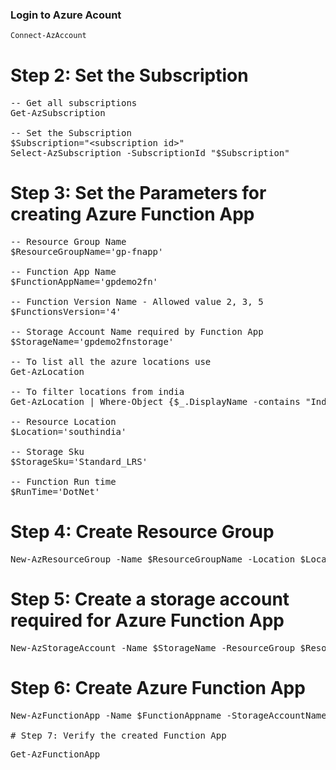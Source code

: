 ### Login to Azure Acount
```cmd
Connect-AzAccount
```

# Step 2: Set the Subscription
<pre>
<span class='comment'>-- Get all subscriptions </span>
Get-AzSubscription 

<span class='comment'>-- Set the Subscription</span>
$Subscription="&lt;subscription id&gt;"
Select-AzSubscription -SubscriptionId "$Subscription"
</pre>

# Step 3: Set the Parameters for creating Azure Function App
<pre>
<span class='comment'>-- Resource Group Name </span>
$ResourceGroupName='gp-fnapp'

<span class='comment'>-- Function App Name </span>
$FunctionAppName='gpdemo2fn'

<span class='comment'>-- Function Version Name - Allowed value 2, 3, 5 </span>
$FunctionsVersion='4'

<span class='comment'>-- Storage Account Name required by Function App </span>
$StorageName='gpdemo2fnstorage'

<span class='comment'>-- To list all the azure locations use</span>
Get-AzLocation

<span class='comment'>-- To filter locations from india </span>
Get-AzLocation | Where-Object {$_.DisplayName -contains "India"} 

<span class='comment'>-- Resource Location </span>
$Location='southindia'

<span class='comment'>-- Storage Sku </span>
$StorageSku='Standard_LRS'

<span class='comment'>-- Function Run time</span>
$RunTime='DotNet'
</pre>

# Step 4: Create Resource Group
<pre>
New-AzResourceGroup -Name $ResourceGroupName -Location $Location
</pre>

# Step 5: Create a storage account required for Azure Function App
<pre>
New-AzStorageAccount -Name $StorageName -ResourceGroup $ResourceGroupName -Location $Location -SkuName $StorageSku
</pre>

# Step 6: Create Azure Function App
<pre>
New-AzFunctionApp -Name $FunctionAppname -StorageAccountName $StorageName -Location $Location -ResourceGroupName $ResourceGroupName -FunctionsVersion $FunctionsVersion -RunTime $RunTime

# Step 7: Verify the created Function App
<pre>
Get-AzFunctionApp
</pre>
